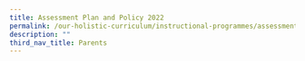 ```yaml
---
title: Assessment Plan and Policy 2022
permalink: /our-holistic-curriculum/instructional-programmes/assessment-matter
description: ""
third_nav_title: Parents
---
```




